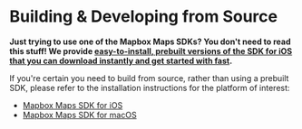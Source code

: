 # Building & Developing from Source

**Just trying to use one of the Mapbox Maps SDKs? You don't need to read this stuff! We
provide [easy-to-install, prebuilt versions of the SDK for iOS
that you can download instantly and get started with fast](https://github.com/track-asia/Trackasia-gl-native-distribution).**

If you're certain you need to build from source, rather than using a prebuilt SDK, please
refer to the installation instructions for the platform of interest:

* [Mapbox Maps SDK for iOS](platform/ios/INSTALL.md)
* [Mapbox Maps SDK for macOS](platform/macos/INSTALL.md)
